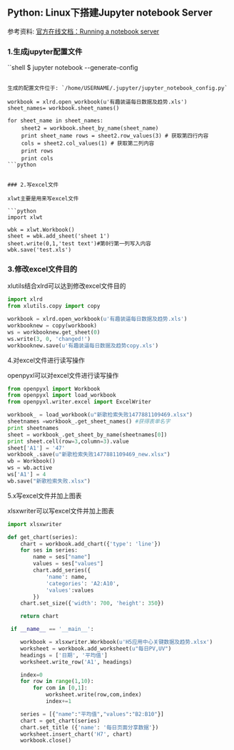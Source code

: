 ## Python: Linux下搭建Jupyter notebook Server

参考资料: [官方在线文档：Running a notebook server](http://jupyter-notebook.readthedocs.io/en/latest/public_server.htm)

### 1.生成jupyter配置文件

``shell
$ jupyter notebook --generate-config
```

生成的配置文件位于: `/home/USERNAME/.jupyter/jupyter_notebook_config.py`

workbook = xlrd.open_workbook(u'有趣装逼每日数据及趋势.xls')
sheet_names= workbook.sheet_names()

for sheet_name in sheet_names:
　　 sheet2 = workbook.sheet_by_name(sheet_name)
　　 print sheet_name rows = sheet2.row_values(3) # 获取第四行内容
　　 cols = sheet2.col_values(1) # 获取第二列内容
　　 print rows
　　 print cols
```python
 

### 2.写excel文件

xlwt主要是用来写excel文件

```python
import xlwt

wbk = xlwt.Workbook()
sheet = wbk.add_sheet('sheet 1')
sheet.write(0,1,'test text')#第0行第一列写入内容
wbk.save('test.xls')
```
 

### 3.修改excel文件目的

xlutils结合xlrd可以达到修改excel文件目的

```python
import xlrd
from xlutils.copy import copy

workbook = xlrd.open_workbook(u'有趣装逼每日数据及趋势.xls')
workbooknew = copy(workbook)
ws = workbooknew.get_sheet(0)
ws.write(3, 0, 'changed!')
workbooknew.save(u'有趣装逼每日数据及趋势copy.xls')
```

4.对excel文件进行读写操作

openpyxl可以对excel文件进行读写操作

```python
from openpyxl import Workbook
from openpyxl import load_workbook
from openpyxl.writer.excel import ExcelWriter 

workbook_ = load_workbook(u"新歌检索失败1477881109469.xlsx")
sheetnames =workbook_.get_sheet_names() #获得表单名字
print sheetnames
sheet = workbook_.get_sheet_by_name(sheetnames[0])
print sheet.cell(row=3,column=3).value
sheet['A1'] = '47' 
workbook_.save(u"新歌检索失败1477881109469_new.xlsx")  
wb = Workbook()
ws = wb.active
ws['A1'] = 4
wb.save("新歌检索失败.xlsx") 
```
     
5.x写excel文件并加上图表

xlsxwriter可以写excel文件并加上图表

```python
import xlsxwriter

def get_chart(series):
    chart = workbook.add_chart({'type': 'line'})
    for ses in series:
        name = ses["name"]
        values = ses["values"]
        chart.add_series({ 
            'name': name,
            'categories': 'A2:A10',
            'values':values
        })  
    chart.set_size({'width': 700, 'height': 350}) 

    return chart

 if __name__ == '__main__':

    workbook = xlsxwriter.Workbook(u'H5应用中心关键数据及趋势.xlsx') 
    worksheet = workbook.add_worksheet(u"每日PV,UV")
    headings = ['日期', '平均值']
    worksheet.write_row('A1', headings)

    index=0
    for row in range(1,10):
        for com in [0,1]:
            worksheet.write(row,com,index)
            index+=1  

    series = [{"name":"平均值","values":"B2:B10"}]
    chart = get_chart(series)
    chart.set_title ({'name': '每日页面分享数据'})  
    worksheet.insert_chart('H7', chart)
    workbook.close() 
```